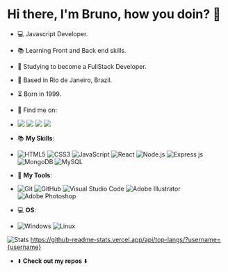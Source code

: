 # Hi there, I'm Bruno, how you doin? 👋

- 💻 Javascript Developer.
- 📚 Learning Front and Back end skills.
- 🧰 Studying to become a FullStack Developer.
- 🔭 Based in Rio de Janeiro, Brazil.
- ⏳  Born in 1999.
- 🔗 Find me on: 
- [<img src="https://img.shields.io/badge/linkedin-%230077B5.svg?&style=for-the-badge&logo=linkedin&logoColor=white" />](https://www.linkedin.com/in/bruno-fernandes-27b55b210/) [<img src = "https://img.shields.io/badge/instagram-%23E4405F.svg?&style=for-the-badge&logo=instagram&logoColor=white">](https://www.instagram.com/b.fernandesfc/) [<img src = "https://img.shields.io/badge/facebook-%231877F2.svg?&style=for-the-badge&logo=facebook&logoColor=white">](https://www.facebook.com/brunoraider15/) [<img src ="https://img.shields.io/badge/Gmail-D14836?style=for-the-badge&logo=gmail&logoColor=white" />](mailto:brunofernandes.job@gmail.com)

- 📚 **__My Skills__**: 
-    ![HTML5](https://img.shields.io/badge/html5-%23E34F26.svg?style=for-the-badge&logo=html5&logoColor=white) ![CSS3](https://img.shields.io/badge/css3-%231572B6.svg?style=for-the-badge&logo=css3&logoColor=white) ![JavaScript](https://img.shields.io/badge/javascript-%23323330.svg?style=for-the-badge&logo=javascript&logoColor=%23F7DF1E) ![React](https://img.shields.io/badge/react-%2320232a.svg?style=for-the-badge&logo=react&logoColor=%2361DAFB) ![Node.js](https://img.shields.io/badge/Node.js-339933?style=for-the-badge&logo=nodedotjs&logoColor=white)   ![Express js](https://img.shields.io/badge/Express.js-000000?style=for-the-badge&logo=express&logoColor=white) ![MongoDB](https://img.shields.io/badge/MongoDB-white?style=for-the-badge&logo=mongodb&logoColor=4EA94B) ![MySQL](https://img.shields.io/badge/mysql-%2300f.svg?style=for-the-badge&logo=mysql&logoColor=white) 
         
- 🧰 **__My Tools__**:
-    ![Git](https://img.shields.io/badge/git-%23F05033.svg?style=for-the-badge&logo=git&logoColor=white) ![GitHub](https://img.shields.io/badge/github-%23121011.svg?style=for-the-badge&logo=github&logoColor=white) ![Visual Studio Code](https://img.shields.io/badge/Visual%20Studio%20Code-0078d7.svg?style=for-the-badge&logo=visual-studio-code&logoColor=white) ![Adobe Illustrator](https://img.shields.io/badge/adobeillustrator-%23FF9A00.svg?style=for-the-badge&logo=adobeillustrator&logoColor=white) ![Adobe Photoshop](https://img.shields.io/badge/adobephotoshop-%2331A8FF.svg?style=for-the-badge&logo=adobephotoshop&logoColor=white)
 
- 💻 **__OS__**:
-    ![Windows](https://img.shields.io/badge/Windows-0078D6?style=for-the-badge&logo=windows&logoColor=white) ![Linux](https://img.shields.io/badge/Linux-FCC624?style=for-the-badge&logo=linux&logoColor=black) 




![Stats](https://github-readme-stats.vercel.app/api?username=brunofernandes23&show_icons=true&theme=tokyonight)
https://github-readme-stats.vercel.app/api/top-langs/?username={username}



- ⬇️ **__Check out my repos__** ⬇️






